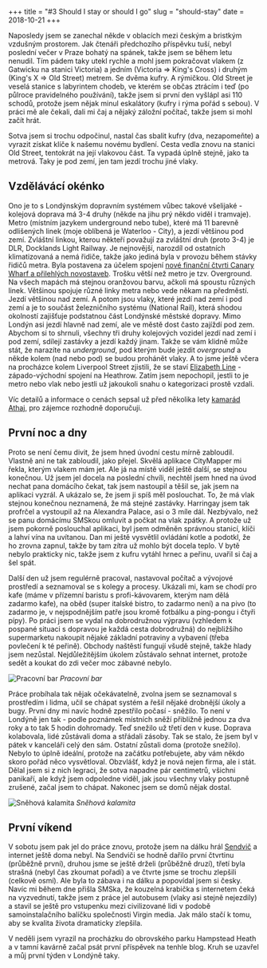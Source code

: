 +++
title = "#3 Should I stay or should I go"
slug = "should-stay"
date = 2018-10-21
+++

Naposledy jsem se zanechal někde v oblacích mezi českým a bristkým vzdušným prostorem. Jak čtenáři předchozího příspěvku tuší, nebyl poslední večer v Praze bohatý na spánek, takže jsem se během letu nenudil. Tím pádem taky utekl rychle a mohl jsem pokračovat vlakem (z Gatwicku na stanici Victoria) a jedním (Victoria => King's Cross) i druhým (King's X => Old Street) metrem. Se dvěma kufry. A rýmičkou. Old Street je veselá stanice s labyrintem chodeb, ve kterém se občas ztrácím i teď (po půlroce pravidelného používání), takže jsem si první den vyšlápl asi 110 schodů, protože jsem nějak minul eskalátory (kufry i rýma pořád s sebou). V práci mě ale čekali, dali mi čaj a nějaký záložní počítač, takže jsem si mohl začít hrát.

Sotva jsem si trochu odpočinul, nastal čas sbalit kufry (dva, nezapomeňte) a vyrazit získat klíče k našemu novému bydlení. Cesta vedla znovu na stanici Old Street, tentokrát na její vlakovou část. Ta vypadá úplně stejně, jako ta metrová. Taky je pod zemí, jen tam jezdí trochu jiné vlaky.


## Vzdělávácí okénko
Ono je to s Londýnským dopravním systémem vůbec takové všelijaké - kolejová doprava má 3-4 druhy (někde na jihu prý někdo viděl i tramvaje). Metro (místním jazykem underground nebo tube), které má 11 barevně odlišených linek (moje oblíbená je Waterloo - City), a jezdí většinou pod zemí. Zvláštní linkou, kterou někteří považují za zvláštní druh (proto 3-4) je DLR, Docklands Light Railway. Je nejnovější, narozdíl od ostatních klimatizovaná a nemá řidiče, takže jako jediná byla v provozu během stávky řidičů metra. Byla postavena za účelem spojení [nové finanční čtvrti Canary Wharf a přilehlých novostaveb](https://en.wikipedia.org/wiki/Docklands_Light_Railway). Trošku větší než metro je tzv. Overground. Na všech mapách má stejnou oranžovou barvu, ačkoli má spoustu různých linek. Většinou spojuje různé linky metra nebo vede někam na předměstí. Jezdí většinou nad zemí. A potom jsou vlaky, které jezdí nad zemí i pod zemí a je to součást železničního  systému (National Rail), která shodou okolností zajišťuje podstatnou část Londýnské městské dopravy. Mimo Londýn asi jezdí hlavně nad zemí, ale ve městě dost často zajíždí pod zem. Abychom si to shrnuli, všechny tři druhy kolejových vozidel jezdí nad zemí i pod zemí, sdílejí zastávky a jezdí každý jinam. Takže se vám klidně může stát, že narazíte na _underground_, pod kterým bude jezdit _overground_ a někde kolem (nad nebo pod) se budou prohánět vlaky. A to jsme ještě včera na procházce kolem Liverpool Street zjistili, že se staví [Elizabeth Line](https://tfl.gov.uk/travel-information/improvements-and-projects/elizabeth-line) - západo-východní spojení na Heathrow. Zatím jsem nepochopil, jestli to je metro nebo vlak nebo jestli už jakoukoli snahu o kategorizaci prostě vzdali.

Víc detailů a informace o cenách sepsal už před několika lety [kamarád Athaj](http://stalenaceste.cz/blog/londyn/07_taxonomie_londynske_mhd), pro zájemce rozhodně doporučuji.

## První noc a dny
Proto se není čemu divit, že jsem hned úvodní cestu mírně zabloudil. Vlastně ani ne tak zabloudil, jako přejel. Skvělá aplikace CityMapper mi řekla, kterým vlakem mám jet. Ale já na místě viděl ještě další, se stejnou konečnou. Už jsem jel docela na poslední chvíli, nechtěl jsem hned na úvod nechat pana domácího čekat, tak jsem nastoupil a těšil se, jak jsem na aplikaci vyzrál. A ukázalo se, že jsem ji spíš měl poslouchat. To, že má vlak stejnou konečnou neznamená, že má stejné zastávky. Harringay jsem tak profrčel a vystoupil až na Alexandra Palace, asi o 3 míle dál. Nezbývalo, než se panu domácímu SMSkou omluvit a počkat na vlak zpátky. A protože už jsem pokorně poslouchal aplikaci, byl jsem odměněn správnou stanicí, klíči a lahví vína na uvítanou. Dan mi ještě vysvětlil ovládání kotle a podotkl, že ho zrovna zapnul, takže by tam zítra už mohlo být docela teplo. V bytě nebylo prakticky nic, takže jsem z kufru vytáhl hrnec a peřinu, uvařil si čaj a šel spát.

Další den už jsem regulérně pracoval, nastavoval počítač a vývojové prostředí a seznamoval se s kolegy a procesy. Ukázali mi, kam se chodí pro kafe (máme v přízemní baristu s profi-kávovarem, kterým nam dělá zadarmo kafe), na oběd (super italské bistro, to zadarmo není) a na pivo (to zadarmo je, v nejspodnějším patře jsou kromě fotbálku a ping-pongu i čtyři pípy). Po práci jsem se vydal na dobrodružnou výpravu (vzhledem k pospané situaci s dopravou je každá cesta dobrodružná) do nejbližšího supermarketu nakoupit nějaké základní potraviny a vybavení (třeba povlečení k té peřině). Obchody naštěstí fungují všudě stejně, takže hlady jsem nezůstal. Nejdůležitějším úkolem zůstávalo sehnat internet, protože sedět a koukat do zdi večer moc zábavné nebylo.

![Pracovní bar](/IMG_1522.jpg)
_Pracovní bar_

Práce probíhala tak nějak očekávatelně, zvolna jsem se seznamoval s prostředím i lidma, učil se chápat systém a řešil nějaké drobnější úkoly a bugy. První dny mi navíc hodně zpestřilo počasí - sněžilo. To není v Londýně jen tak - podle poznámek místních sněží přibližně jednou za dva roky a to tak 5 hodin dohromady. Teď snežilo už třetí den v kuse. Doprava kolabovala, lidé zůstávali doma a střádali zásoby. Tak se stalo, že jsem byl v pátek v kanceláři celý den sám. Ostatní zůstali doma (protože snežilo). Nebylo to úplně ideální, protože na začátku potřebujete, aby vám někdo skoro pořád něco vysvětloval. Obzvlášť, když je nová nejen firma, ale i stát. Dělal jsem si z nich legraci, že sotva napadne pár centimetrů, všichni panikaří, ale když jsem odpoledne viděl, jak jsou všechny vlaky postupně zrušené, začal jsem to chápat. Nakonec jsem se domů nějak dostal.

![Sněhová kalamita](/IMG_1523.jpg)
_Sněhová kalamita_

## První víkend
V sobotu jsem pak jel do práce znovu, protože jsem na dálku hrál [Sendvič](http://www.hrasendvic.cz/) a internet ještě doma nebyl. Na Sendviči se hodně dařilo první čtvrtinu (průběžně první), druhou jsme se ještě drželi (průběžně druzí), třetí byla strašná (nebyl čas zkoumat pořadí) a ve čtvrte jsme se trochu zlepšili (celkově osmí). Ale byla to zábava i na dálku a popovídal jsem si česky. Navíc mi během dne přišla SMSka, že kouzelná krabička s internetem čeká na vyzvednutí, takže jsem z práce jel autobusem (vlaky asi stejně nejezdily) a stavil se ještě pro vstupenku mezi civilizované lidi v podobě samoinstalačního balíčku společnosti Virgin media. Jak málo stačí k tomu, aby se kvalita života dramaticky zlepšila.

V neděli jsem vyrazil na procházku do obrovského parku Hampstead Heath a v tamní kavárně začal psát první příspěvek na tenhle blog. Kruh se uzavřel a můj první týden v Londýně taky.
